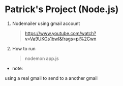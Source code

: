 # Patrick's Project (Node.js)

1. Nodemailer using gmail account

   > https://www.youtube.com/watch?v=Va9UKGs1bwI&frags=pl%2Cwn

2. How to run

   > nodemon app.js  
   
- note:

using a real gmail to send to a another gmail
